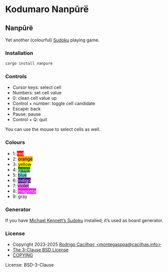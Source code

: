 # Kodumaro Nanpūrë

[COPYING]: https://github.com/cacilhas/nanpure/blob/master/COPYING
[email]: mailto:montegasppa@cacilhas.info
[Michael Kennett’s Sudoku]: https://github.com/cinemast/sudoku
[The 3-Clause BSD License]: https://opensource.org/license/bsd-3-clause/
[Sudoku]: https://en.wikipedia.org/wiki/Sudoku

## Nanpūrë

Yet another (colourful) [Sudoku][] playing game.

### Installation

```sh
cargo install nanpure
```

### Controls

- Cursor keys: select cell
- Numbers: set cell value
- 0: clean cell value up
- Control + number: toggle cell candidate
- Escape: back
- Pause: pause
- Control + Q: quit

You can use the mouse to select cells as well.

### Colours

- 1: <span style="color: white; background-color: red;">red</span>
- 2: <span style="color: black; background-color: orange;">orange</span>
- 3: <span style="color: black; background-color: yellow;">yellow</span>
- 4: <span style="color: white; background-color: green;">green</span>
- 5: <span style="color: black; background-color: skyblue;">blue</span>
- 6: <span style="color: white; background-color: indigo;">indigo</span>
- 7: <span style="color: black; background-color: violet;">violet</span>
- 8: <span style="color: white; background-color: magenta;">magenta</span>
- 9: <span style="color: black: background-color: darkgray;">gray</span>

### Generator

If you have [Michael Kennett’s Sudoku][] installed, it’s used as board
generator.

### License

- Copyright 2023-2025 [Rodrigo Cacilhας \<montegasppa@cacilhas.info\>][email]
- [The 3-Clause BSD License][]
- [COPYING][]

License: BSD-3-Clause
